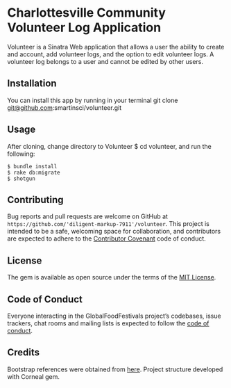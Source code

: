 # Charlottesville Community Volunteer Log Application

Volunteer is a Sinatra Web application that allows a user the ability to create and account, add volunteer logs, and the option to edit volunteer logs. A volunteer log belongs to a user and cannot be edited by other users. 

## Installation

You can install this app by running in your terminal git clone git@github.com:smartinsci/volunteer.git

## Usage

After cloning, change directory to Volunteer $ cd volunteer, and run the following:

    $ bundle install
    $ rake db:migrate
    $ shotgun

## Contributing

Bug reports and pull requests are welcome on GitHub at `https://github.com/'diligent-markup-7911'/volunteer`. This project is intended to be a safe, welcoming space for collaboration, and contributors are expected to adhere to the [Contributor Covenant](http://contributor-covenant.org) code of conduct.

## License

The gem is available as open source under the terms of the [MIT License](https://opensource.org/licenses/MIT).

## Code of Conduct

Everyone interacting in the GlobalFoodFestivals project’s codebases, issue trackers, chat rooms and mailing lists is expected to follow the [code of conduct](https://github.com/SMartinSci/volunteer/blob/master/CODE_OF_CONDUCT.md).

## Credits

Bootstrap references were obtained from [here](https://getbootstrap.com/). Project structure developed with Corneal gem.
